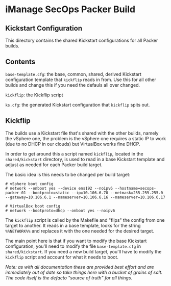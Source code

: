 # iManage SecOps Packer Build

## Kickstart Configuration

This directory contains the shared Kickstart configurations for all Packer builds.

## Contents

`base-template.cfg`: the base, common, shared, derived Kickstart configuration template that `kickflip` reads in from. Use this for all other builds and change this if you need the defauls all over changed.

`kickflip`: the Kickflip script

`ks.cfg`: the generated Kickstart configuration that `kickflip` spits out.

## Kickflip

The builds use a Kickstart file that's shared with the other builds, namely the vSphere one, the problem is the vSphere one requires a static IP to work (due to no DHCP in our clouds) but VirtualBox works fine DHCP.

In order to get around this a script named `kickflip`, located in the `shared/kickstart` directory, is used to read in a base Kickstart template and adjust as needed for each Packer build target.

The basic idea is this needs to be changed per build target:

```
# vSphere boot config
# network --onboot yes --device ens192 --noipv6 --hostname=secops-packer-01 --bootproto=static --ip=10.106.6.70 --netmask=255.255.255.0 --gateway=10.106.6.1 --nameserver=10.106.6.16 --nameserver=10.106.6.17

# VirtualBox boot config
# network --bootproto=dhcp --onboot yes --noipv6
```

The `kickflip` script is called by the Makefile and "flips" the config from one target to another. It reads in a base template, looks for the string `%%NETWORK%%` and replaces it with the one needed for the desired target.

The main point here is that if you want to modify the base Kickstart configuration, you'll need to modify the file `base-template.cfg` in `shared/kickstart`. If you need a new build target, you'll have to modify the `kickflip` script and account for what it needs to boot.



*Note: as with all documentation these are provided best effort and are immediately out of date so take things here with a bucket of grains of salt. The code itself is the defacto "source of truth" for all things.*